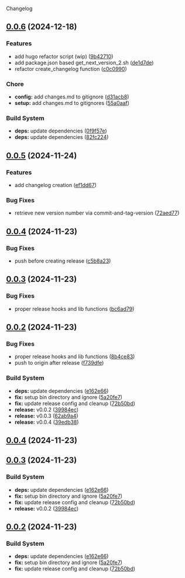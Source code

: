Changelog
## [0.0.6](https://github.com/davidsneighbour/binaries/compare/v0.0.5...v0.0.6) (2024-12-18)


### Features

* add hugo refactor script (wip) ([9b42710](https://github.com/davidsneighbour/binaries/commit/9b42710fe2ccb515f0bb866d771f4a23d72bd97f))
* add package.json based get_next_version_2.sh ([de1d7de](https://github.com/davidsneighbour/binaries/commit/de1d7de20b2180885cae2c5b3d70223933b4c5dd))
* refactor create_changelog function ([c0c0990](https://github.com/davidsneighbour/binaries/commit/c0c099046b038f9123e7d25218084e3353a813cd))


### Chore

* **config:** add changes.md to gitignore ([d31acb8](https://github.com/davidsneighbour/binaries/commit/d31acb82463270cf64573fac07978bd8b772ed84))
* **setup:** add changes.md to gitignores ([55a0aaf](https://github.com/davidsneighbour/binaries/commit/55a0aaf506010e950f6c23103f855774bd7bebe1))


### Build System

* **deps:** update dependencies ([0f9f57e](https://github.com/davidsneighbour/binaries/commit/0f9f57ebfed3bb938d92b8a97cc2053be8cb3b28))
* **deps:** update dependencies ([82fc224](https://github.com/davidsneighbour/binaries/commit/82fc224b090471be9f9f298f206d052ef34a13ff))

## [0.0.5](https://github.com/davidsneighbour/binaries/compare/v0.0.4...v0.0.5) (2024-11-24)


### Features

* add changelog creation ([ef1dd67](https://github.com/davidsneighbour/binaries/commit/ef1dd67987e186e6fc62e5a5d5d5d6bbac8623ec))


### Bug Fixes

* retrieve new version number via commit-and-tag-version ([72aed77](https://github.com/davidsneighbour/binaries/commit/72aed77f3c03b60df8b0407068e69d5831156cd3))

## [0.0.4](https://github.com/davidsneighbour/binaries/compare/v0.0.3...v0.0.4) (2024-11-23)


### Bug Fixes

* push before creating release ([c5b8a23](https://github.com/davidsneighbour/binaries/commit/c5b8a23ff4eb6557c2bdc5ac673916c41bf58516))

## [0.0.3](https://github.com/davidsneighbour/binaries/compare/v0.0.2...v0.0.3) (2024-11-23)


### Bug Fixes

* proper release hooks and lib functions ([bc6ad79](https://github.com/davidsneighbour/binaries/commit/bc6ad79ce0d59ca0dc8bffe8ad31e23684ff11e8))

## [0.0.2](https://github.com/davidsneighbour/binaries/compare/v0.0.1...v0.0.2) (2024-11-23)


### Bug Fixes

* proper release hooks and lib functions ([8b4ce83](https://github.com/davidsneighbour/binaries/commit/8b4ce83d54db1b5b26c085f3a50a45d025527a79))
* push to origin after release ([f739dfe](https://github.com/davidsneighbour/binaries/commit/f739dfe415855123f0ef613838aa1133041bd751))


### Build System

* **deps:** update dependencies ([e162e66](https://github.com/davidsneighbour/binaries/commit/e162e661901675e3cff3880e1d4816c0f678fb3a))
* **fix:** setup bin directory and ignore ([5a20fe7](https://github.com/davidsneighbour/binaries/commit/5a20fe7757c37ba99f680de50bc8ef7a06ab03e4))
* **fix:** update release config and cleanup ([72b50bd](https://github.com/davidsneighbour/binaries/commit/72b50bdff9966302540d2086b9285854afa530f4))
* **release:** v0.0.2 ([39984ec](https://github.com/davidsneighbour/binaries/commit/39984ec8c7e884d63002dbe67fe6d6d926ec56d8))
* **release:** v0.0.3 ([62ab9a4](https://github.com/davidsneighbour/binaries/commit/62ab9a49c6bb7d3302910f6da7153dbf60b7282c))
* **release:** v0.0.4 ([39edb38](https://github.com/davidsneighbour/binaries/commit/39edb38700808e96c55b207874c696b39bff2e30))

## [0.0.4](https://github.com/davidsneighbour/binaries/compare/v0.0.3...v0.0.4) (2024-11-23)

## [0.0.3](https://github.com/davidsneighbour/binaries/compare/v0.0.1...v0.0.3) (2024-11-23)


### Build System

* **deps:** update dependencies ([e162e66](https://github.com/davidsneighbour/binaries/commit/e162e661901675e3cff3880e1d4816c0f678fb3a))
* **fix:** setup bin directory and ignore ([5a20fe7](https://github.com/davidsneighbour/binaries/commit/5a20fe7757c37ba99f680de50bc8ef7a06ab03e4))
* **fix:** update release config and cleanup ([72b50bd](https://github.com/davidsneighbour/binaries/commit/72b50bdff9966302540d2086b9285854afa530f4))
* **release:** v0.0.2 ([39984ec](https://github.com/davidsneighbour/binaries/commit/39984ec8c7e884d63002dbe67fe6d6d926ec56d8))

## [0.0.2](https://github.com/davidsneighbour/binaries/compare/v0.0.1...v0.0.2) (2024-11-23)


### Build System

* **deps:** update dependencies ([e162e66](https://github.com/davidsneighbour/binaries/commit/e162e661901675e3cff3880e1d4816c0f678fb3a))
* **fix:** setup bin directory and ignore ([5a20fe7](https://github.com/davidsneighbour/binaries/commit/5a20fe7757c37ba99f680de50bc8ef7a06ab03e4))
* **fix:** update release config and cleanup ([72b50bd](https://github.com/davidsneighbour/binaries/commit/72b50bdff9966302540d2086b9285854afa530f4))
